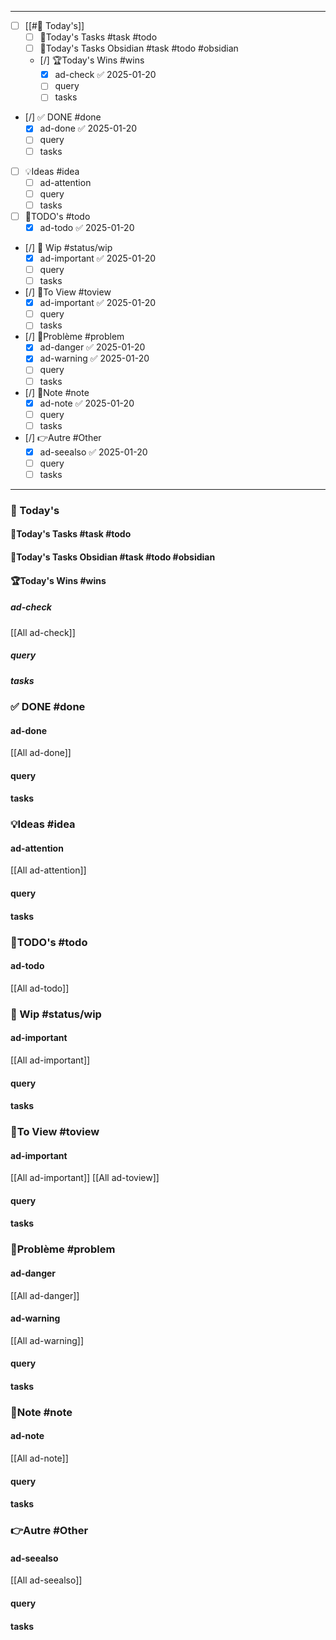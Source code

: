 
---
- [ ] [[#📅 Today's]]
	- [ ] 🚀Today's Tasks #task #todo 
	- [ ] 🚀Today's Tasks Obsidian #task #todo  #obsidian 
	- [/] 🏆Today's Wins #wins
		- [x] ad-check ✅ 2025-01-20
		- [ ] query 
		- [ ] tasks
- [/] ✅ DONE #done  
	- [x] ad-done ✅ 2025-01-20
	- [ ] query 
	- [ ] tasks
- [ ] 💡Ideas #idea 
	- [ ] ad-attention
	- [ ] query 
	- [ ] tasks
- [ ] 📎TODO's #todo 
	- [x] ad-todo ✅ 2025-01-20
- [/] 🚧 Wip #status/wip 
	- [x] ad-important ✅ 2025-01-20
	- [ ] query 
	- [ ] tasks
- [/] 👀To View #toview 
	- [x] ad-important ✅ 2025-01-20
	- [ ] query 
	- [ ] tasks
- [/] 🚨Problème #problem 
	- [x] ad-danger ✅ 2025-01-20
	- [x] ad-warning ✅ 2025-01-20
	- [ ] query 
	- [ ] tasks
- [/] 📝Note #note
	- [x] ad-note ✅ 2025-01-20
	- [ ] query 
	- [ ] tasks
- [/] 👉Autre #Other
	- [x] ad-seealso ✅ 2025-01-20
	- [ ] query 
	- [ ] tasks

---
### 📅 Today's
#### 🚀Today's Tasks #task #todo  

#### 🚀Today's Tasks Obsidian #task #todo  #obsidian 
#### 🏆Today's Wins #wins
##### ad-check
[[All ad-check]]
##### query
##### tasks

### ✅ DONE #done 
#### ad-done
[[All ad-done]]

#### query
#### tasks
### 💡Ideas #idea 
#### ad-attention
[[All ad-attention]]
#### query 
#### tasks

### 📎TODO's #todo
#### ad-todo
[[All ad-todo]]

### 🚧 Wip #status/wip
#### ad-important
[[All ad-important]]
#### query 
#### tasks
### 👀To View #toview
#### ad-important
[[All ad-important]]
[[All ad-toview]]
#### query 
#### tasks
### 🚨Problème #problem 
#### ad-danger
[[All ad-danger]]
#### ad-warning
[[All ad-warning]]
#### query 
#### tasks
### 📝Note #note
#### ad-note
[[All ad-note]]
#### query 
#### tasks
### 👉Autre #Other
#### ad-seealso
[[All ad-seealso]]
#### query 
#### tasks


